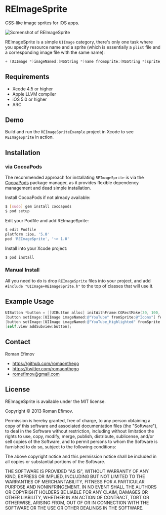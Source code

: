 # REImageSprite

CSS-like image sprites for iOS apps.

![Screenshot of REImageSprite](https://github.com/romaonthego/REImageSprite/raw/master/Screenshot.png "REImageSprite Screenshot")

REImageSprite is a simple `UIImage` category, there's only one task where you specify resource name and a sprite (which is essentially a `plist` file and a corresponding image file with the same name):

``` objective-c
+ (UIImage *)imageNamed:(NSString *)name fromSprite:(NSString *)sprite;
```

## Requirements
* Xcode 4.5 or higher
* Apple LLVM compiler
* iOS 5.0 or higher
* ARC

## Demo

Build and run the `REImageSpriteExample` project in Xcode to see `REImageSprite` in action.

## Installation

### via CocoaPods

The recommended approach for installating `REImageSprite` is via the [CocoaPods](http://cocoapods.org/) package manager, as it provides flexible dependency management and dead simple installation.

Install CocoaPods if not already available:

``` bash
$ [sudo] gem install cocoapods
$ pod setup
```

Edit your Podfile and add REImageSprite:

``` bash
$ edit Podfile
platform :ios, '5.0'
pod 'REImageSprite', '~> 1.0'
```

Install into your Xcode project:

``` bash
$ pod install
```

### Manual Install

All you need to do is drop `REImageSprite` files into your project, and add `#include "UIImage+REImageSprite.h"` to the top of classes that will use it.

## Example Usage

``` objective-c
UIButton *button = [[UIButton alloc] initWithFrame:CGRectMake(30, 100, 50, 50)];
[button setImage:[UIImage imageNamed:@"YouTube" fromSprite:@"Icons"] forState:UIControlStateNormal];
[button setImage:[UIImage imageNamed:@"YouTube_Highlighted" fromSprite:@"Icons"] forState:UIControlStateHighlighted];
[self.view addSubview:button];
```

## Contact

Roman Efimov

- https://github.com/romaonthego
- https://twitter.com/romaonthego
- romefimov@gmail.com

## License

REImageSprite is available under the MIT license.

Copyright © 2013 Roman Efimov.

Permission is hereby granted, free of charge, to any person obtaining a copy of this software and associated documentation files (the "Software"), to deal in the Software without restriction, including without limitation the rights to use, copy, modify, merge, publish, distribute, sublicense, and/or sell copies of the Software, and to permit persons to whom the Software is furnished to do so, subject to the following conditions:

The above copyright notice and this permission notice shall be included in all copies or substantial portions of the Software.

THE SOFTWARE IS PROVIDED "AS IS", WITHOUT WARRANTY OF ANY KIND, EXPRESS OR IMPLIED, INCLUDING BUT NOT LIMITED TO THE WARRANTIES OF MERCHANTABILITY, FITNESS FOR A PARTICULAR PURPOSE AND NONINFRINGEMENT. IN NO EVENT SHALL THE AUTHORS OR COPYRIGHT HOLDERS BE LIABLE FOR ANY CLAIM, DAMAGES OR OTHER LIABILITY, WHETHER IN AN ACTION OF CONTRACT, TORT OR OTHERWISE, ARISING FROM, OUT OF OR IN CONNECTION WITH THE SOFTWARE OR THE USE OR OTHER DEALINGS IN THE SOFTWARE.
